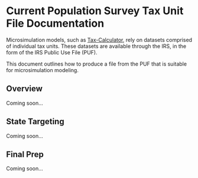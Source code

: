 # Current Population Survey Tax Unit File Documentation

Microsimulation models, such as
[Tax-Calculator](https://github.com/open-source-economics/Tax-Calculator),
rely on datasets comprised of individual tax units. These datasets are available
through the IRS, in the form of the IRS Public Use File (PUF).

This document outlines how to produce a file from the PUF that is suitable for microsimulation modeling.

## Overview

Coming soon...

## State Targeting

Coming soon...

## Final Prep

Coming soon...